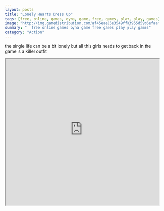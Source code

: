 ```yaml
---
layout: posts
title: "Lonely Hearts Dress Up"
tags: [free, online, games, oyna, game, free, games, play, play, games]
image: "http://img.gamedistribution.com/af45eae85e3549ffb3955d59d6efaafe.jpg"
summary: "  free online games oyna game free games play play games"
category: "Action"
---
```


the single life can be a bit lonely but all this girls needs to get back in the game is a killer outfit

<iframe width="100%" height="480px;" src="http://flash.gamedistribution.com?game=af45eae85e3549ffb3955d59d6efaafe"></iframe>